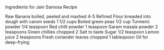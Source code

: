 Ingredients for Jain Samosa Recipe

Raw Banana boiled, peeled and mashed 4-5
Refined Flour kneaded into dough with carom seeds 1 1/2 cups
Boiled green peas 1/2 cup
Turmeric powder 1/4 teaspoon
Red chilli powder 1 teaspoon
Garam masala powder 2 teaspoons
Green chillies chopped 2
Salt to taste
Sugar 1/2 teaspoon
Lemon juice 2 teaspoons
Fresh coriander leaves chopped 1 tablespoon
Oil for deep-frying

